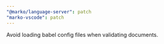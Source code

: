 ```yaml
---
"@marko/language-server": patch
"marko-vscode": patch
---
```


Avoid loading babel config files when validating documents.
